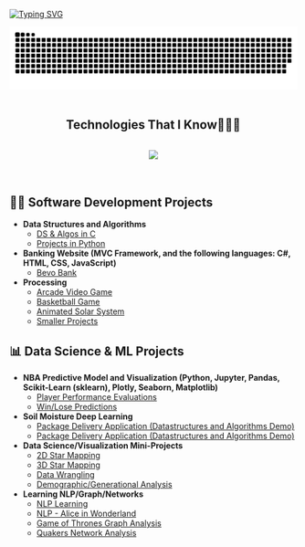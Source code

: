 
<a href="https://git.io/typing-svg"><img src="https://readme-typing-svg.herokuapp.com?font=Silkscreen&size=43&duration=3500&pause=2500&center=true&vCenter=true&random=false&width=1000&height=67&lines=Hi+there!+My+name's+Aayush+%3A);Happy++Scrolling!;Still+here%3F;Check+out+my+projects!" alt="Typing SVG" /></a>

<div align="center">
  <img  src="https://github.com/1999AZZAR/1999AZZAR/blob/main/resources/img/grid-snake.svg"
       alt="snake" /></a>
</div>
<br>

<div align="center">
  <h2 style="display: inline-block">Technologies That I Know👨🏻‍💻</h2>
  </ul>
</div>
<!--tech stack icons-->
<p align="center">
  <a href="https://skillicons.dev">
    <img src="https://skillicons.dev/icons?i=arduino,bash,bootstrap,c,css,discord,dotnet,eclipse,figma,github,html,java,js,kubernetes,linux,mongodb,mysql,processing,py,pytorch,raspberrypi,swift,tensorflow,visualstudio&perline=8" />
  </a>
</p>

<br>


<h2>👨‍💻 Software Development Projects</h2>

- <b>Data Structures and Algorithms</b>
  - [DS & Algos in C](https://github.com/joshmadakor1/Algorithms-Practice)
  - [Projects in Python](https://github.com/joshmadakor1/Algorithms-Practice)
- <b>Banking Website (MVC Framework, and the following languages: C#, HTML, CSS, JavaScript)</b>
  - [Bevo Bank](https://github.com/joshmadakor1/Algorithms-Practice)
- <b>Processing</b>
  - [Arcade Video Game](https://github.com/joshmadakor1/Sentinel-Lab)
  - [Basketball Game](https://github.com/joshmadakor1/Jwipe.PowerShell)
  - [Animated Solar System](https://github.com/joshmadakor1/AD_PS)
  - [Smaller Projects](https://github.com/joshmadakor1/PowerShell-Integrity-FIM)

<h2>📊 Data Science & ML Projects</h2>

- <b>NBA Predictive Model and Visualization (Python, Jupyter, Pandas, Scikit-Learn (sklearn), Plotly, Seaborn, Matplotlib)</b>
  - [Player Performance Evaluations](https://github.com/joshmadakor1/EncrypterPOC)
  - [Win/Lose Predictions](https://github.com/joshmadakor1/DecrypterPOC)
- <b>Soil Moisture Deep Learning</b>
  - [Package Delivery Application (Datastructures and Algorithms Demo)](https://github.com/joshmadakor1/Package-Delivery-Pathfinding-Algorithm)
  - [Package Delivery Application (Datastructures and Algorithms Demo)](https://github.com/joshmadakor1/Package-Delivery-Pathfinding-Algorithm)
- <b>Data Science/Visualization Mini-Projects</b>
  - [2D Star Mapping](https://github.com/joshmadakor1/Package-Delivery-Pathfinding-Algorithm)
  - [3D Star Mapping](https://github.com/joshmadakor1/Package-Delivery-Pathfinding-Algorithm)
  - [Data Wrangling](https://github.com/joshmadakor1/Package-Delivery-Pathfinding-Algorithm)
  - [Demographic/Generational Analysis](https://github.com/joshmadakor1/Package-Delivery-Pathfinding-Algorithm)
- <b>Learning NLP/Graph/Networks</b>
  - [NLP Learning](https://github.com/joshmadakor1/Package-Delivery-Pathfinding-Algorithm)
  - [NLP - Alice in Wonderland](https://github.com/joshmadakor1/Package-Delivery-Pathfinding-Algorithm)
  - [Game of Thrones Graph Analysis](https://github.com/joshmadakor1/Package-Delivery-Pathfinding-Algorithm)
  - [Quakers Network Analysis](https://github.com/joshmadakor1/Package-Delivery-Pathfinding-Algorithm)








